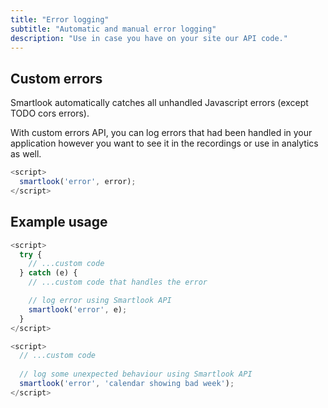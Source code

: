 ```yaml
---
title: "Error logging"
subtitle: "Automatic and manual error logging"
description: "Use in case you have on your site our API code."
---
```


## Custom errors

Smartlook automatically catches all unhandled Javascript errors (except TODO cors errors).

With custom errors API, you can log errors that had been handled in your application however you want to see it in the recordings or use in analytics as well.

```js
<script>
  smartlook('error', error);
</script>
```

## Example usage

```js
<script>
  try {
    // ...custom code
  } catch (e) {
    // ...custom code that handles the error

    // log error using Smartlook API
    smartlook('error', e);
  }
</script>
```

```js
<script>
  // ...custom code
  
  // log some unexpected behaviour using Smartlook API
  smartlook('error', 'calendar showing bad week');
</script>
```

